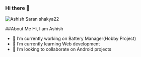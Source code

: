 ### Hi there 👋

![Ashish Saran shakya22](https://user-images.githubusercontent.com/74979286/198375270-ead74fcb-3a8d-45b4-b174-99fbf9c654f3.png)

<!--
**ashishsaranshakya/ashishsaranshakya** is a ✨ _special_ ✨ repository because its `README.md` (this file) appears on your GitHub profile. -->

##About Me
Hi, I am Ashish
- 🔭 I’m currently working on Battery Manager(Hobby Project)
- 🌱 I’m currently learning Web development 
- 👯 I’m looking to collaborate on Android projects
<!--- 🤔 I’m looking for help with ...
- 💬 Ask me about ...-->
